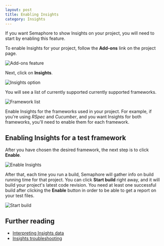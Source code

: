 ```yaml
---
layout: post
title: Enabling Insights
category: Insights
---
```


If you want Semaphore to show Insights on your project, you will need to
start by enabling this feature.

To enable Insights for your project, follow the **Add-ons** link on the project
page.

<img src="/docs/assets/img/insights/project_header.png" alt="Add-ons
feature" class="img-responsive img-bordered">

Next, click on **Insights**.

<img src="/docs/assets/img/insights/insights_option.png" alt="Insights
option" class="img-responsive img-bordered">

You will see a list of currently supported currently supported
frameworks.

<img src="/docs/assets/img/insights/framework_list.png" alt="Framework
list" class="img-responsive img-bordered">

Enable Insights for the frameworks used in your project. For example, if you're
using _RSpec_ and _Cucumber_, and you want Insights for both frameworks, you'll
need to enable them for each framework.

## Enabling Insights for a test framework
After you have chosen the desired framework, the next step is to click
**Enable**.

<img src="/docs/assets/img/insights/enable_insights.png" alt="Enable
Insights" class="img-responsive img-bordered">

After that, each time you run a build, Semaphore will gather info on build
running time for that project. You can click **Start build** right away, and it
will build your project's latest code revision. You need at least one
successful build after clicking the **Enable** button in order to be able to
get a report on your test files.

<img src="/docs/assets/img/insights/start_build.png" alt="Start
build" class="img-responsive img-bordered">


## Further reading
- [Interpreting Insights data](/docs/insights/interpreting-insights-data.html)
- [Insights troubleshooting](/docs/insights/insights-troubleshooting.html)

